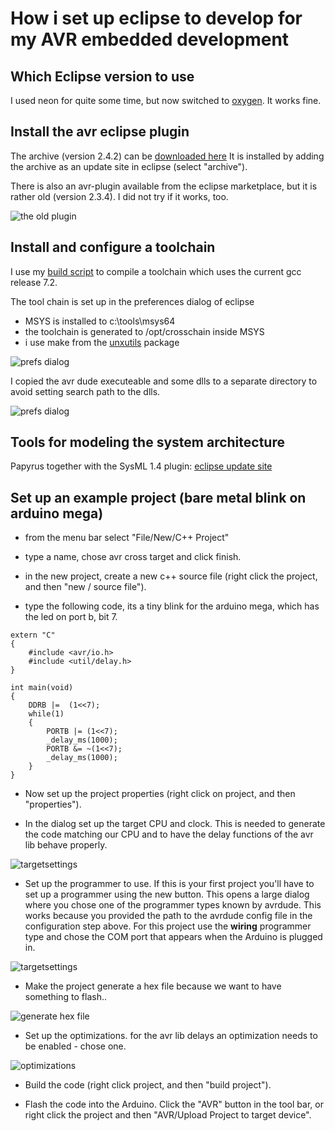 # How i set up eclipse to develop for my AVR embedded development

## Which Eclipse version to use
I used neon for quite some time, but now switched to [oxygen][1]. It works fine.

## Install the avr eclipse plugin
The archive (version 2.4.2) can be [downloaded here](https://sourceforge.net/projects/avr-eclipse/files/avr-eclipse%20stable%20release/)
It is installed by adding the archive as an update site in eclipse (select "archive").

There is also an avr-plugin available from the eclipse marketplace, but it is rather old (version 2.3.4). I did not try if it works, too.

![the old plugin](https://raw.github.com/haarer/haarer.github.io/master/_posts/2018-01-31-avr-plugin-eclipse-marketplace.png)

## Install and configure a toolchain
I use my [build script][2] to compile a toolchain which uses the current gcc release 7.2.

The tool chain is set up in the preferences dialog of eclipse
* MSYS is installed to c:\tools\msys64
* the toolchain is generated to /opt/crosschain inside MSYS
* i use make from the [unxutils](http://unxutils.sourceforge.net/) package

![prefs dialog](https://raw.github.com/haarer/haarer.github.io/master/_posts/2018-01-31-avr-eclipse-preferences.png)

I copied the avr dude executeable and some dlls to a separate directory to avoid setting search path to the dlls.

![prefs dialog](https://raw.github.com/haarer/haarer.github.io/master/_posts/2018-01-31-avrdude2.png)

## Tools for modeling the system architecture
Papyrus together with the SysML 1.4 plugin: [eclipse update site][3]

## Set up an example project (bare metal blink on arduino mega)
* from the menu bar select "File/New/C++ Project"

* type a name, chose avr cross target and click finish.

* in the new project, create a new c++ source file (right click the project, and then "new / source file").

* type the following code, its a tiny blink for the arduino mega, which has the led on port b, bit 7.

```
extern "C"
{
	#include <avr/io.h>
	#include <util/delay.h>
}

int main(void)
{
	DDRB |=  (1<<7);
	while(1)
	{
		PORTB |= (1<<7);
		_delay_ms(1000);
		PORTB &= ~(1<<7);
		_delay_ms(1000);
	}
}
```
* Now set up the project properties (right click on project, and then "properties").

* In the dialog set up the target CPU and clock. This is needed to generate the code matching our CPU and to have the delay functions of the avr lib behave properly.

![targetsettings](https://raw.github.com/haarer/haarer.github.io/master/_posts/2018-01-31-properties-target.png)

* Set up the programmer to use. If this is your first project you'll have to set up a programmer using the new button. This opens a large dialog where you chose one of the programmer types known by avrdude. This works because you provided the path to the avrdude config file in the configuration step above. For this project use the **wiring** programmer type and chose the COM port that appears when the Arduino is plugged in.

![targetsettings](https://raw.github.com/haarer/haarer.github.io/master/_posts/2018-01-31-properties-programmer.png)

* Make the project generate a hex file because we want to have something to flash..

![generate hex file](https://raw.github.com/haarer/haarer.github.io/master/_posts/2018-01-31-properties-generate-hex.png)

* Set up the optimizations. for the avr lib delays an optimization needs to be enabled - chose one.

![optimizations](https://raw.github.com/haarer/haarer.github.io/master/_posts/2018-01-31-properties-optimizations.png)

* Build the code (right click project, and then "build project").

* Flash the code into the Arduino. Click the "AVR" button in the tool bar, or right click the project and then "AVR/Upload Project to target device".

  [1]: https://www.eclipse.org/downloads/eclipse-packages/
  [2]: https://github.com/haarer/toolchain68k
  [3]: http://download.eclipse.org/modeling/mdt/papyrus/components/sysml14/
